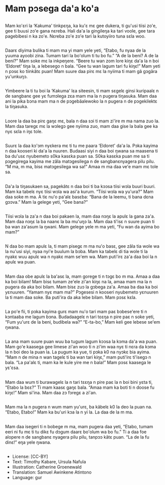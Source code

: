 # Mam pɔsega da'a ko'a

##
Mam ko'εri la ‘Kakuma' tinkpεŋa, ka
ku'ε mε gee dukera, ti gu'usi tiisi
zo'e, gee ti buusi zo'e gana nεreba.
Hali da'a la gingileŋa ka tari voole,
gee tara pagebibesi n ka zo'e.
Nεreba zo'e zo'e tari la kutoyiiro
tuna sεla woo.

##
Daarε diyima bulika ti mam ma yi mam yele yeti,
“Etabo, fu nyaa de la yuuma ayoobi zina. Tumam tari
la bo'olum ti tu bo fu.”
“A de la beni? A de la beni?” Mam soke mε la
inkpeŋere.
“Beere tu wan zom lore kiŋε da'a la n boi ‘Eldoret'
tiŋa la, a lebesego n bala. “Gee tu wan lagum tari fu
kiŋε!”
Mam yeti n pɔsε ko tiinkӑtε puan! Mam suure daa
pirε mε la nyiima ti mam gã gɔgãra yu'unkuŋɔ.

##
Yimbeere la ti tu boi la ‘Kakuma' lεa
siteesin, ti mam sɛgelε ginsi
kuripaalε n de sangbanε gee yε
fumɔlega zεa mam ma la n pugera
tiŋasuka.
Mam daa ani la pika bɔna mam ma
n de pɔgebãalewoko la n pugera n
de pɔgekilektε la tiŋasuka.

##
Loore la daa ba pirε gaŋε mε, bala n
daa sɔi ti mam zi'ire m ma nama
zuo la.
Mam daa taregε mε la wɔlegɔ gee
nyiima zuo, mam daa gise la bala
gee ka nyε sεla n iŋε tole.

##
Suurε la daa kɔ'ɔm nyεkera mε ti tu me paara
‘Eldoret' da'a la.
Pɔka kayima n daa kooseri ki da'a la nuuren. Budaasi
siyi n daa boi ŋwana sa maasena ti ba du'usε
nyubemeto s0ka kasεka puan sa.
S0ka kasεka puan me sa ti pɔgegirega kayima me
zӑla matɔgesilega n de sangbanεnyagera pilu pilu.
“M ma, m ma, bisε matɔgesilega wa sa!” Amaa m
ma daa ve'e mam mε tole sa.

##
Da'a la tiŋasukaen sa, pagekãtε n daa boi ti ba kɔɔsa
tiisi wɔla buuri buuri.
Mam ka tabelε nyε tiisi wɔla wa asi'a kurum.
“Tiisi wɔla wa yu'ura?” Mam daa soke m ma. A tiε
nu'o pa'alε basεba: “Bana de la leemu, ti bana dεna
gɔɔva.”
Mam la gelege yeti, “Gee bana?”

##
Tiisi wɔla la za'a n daa boi pakaen
la, mam daa nɔŋε la apulε la gana
za'a. Mam daa nɔŋε la ba naanε la
ba mu'uŋɔ la. Mam daa ti'isε n
suure puan ti ba wan za'asum la
ŋwani.
Mam gelege yele m ma yeti, “Fu
wan da ayima bo mam?”

##
N daa bo mam apulε la, ti mam
pisegε m ma nu'o basε, gee zӑla tia
wole wa la nu'usi siyi, nyaa nyi'e
buulum la bɔba.
Mam ka tabelε di tia wole ti la nyakε
wuu apulε wa n nyakε mam se'em
wa.
Mam puti'irε za'a daa boi la n apulε
wa puan.

##
Mam daa obe apulε la ba'asε la, mam gorege ti n
tɔgε bo m ma. Amaa a daa ka boi bilam!
Mam bisε tumam ze'ele zi'an kiŋε na la, amaa mam
ma la n pugera da aka boi bilam.
Mam bisε zuɔ la gɔbega za'a. Amaa ba daa ka boi
yεnuuren. “Yamam nyε mam ma?” Pɔgesesi n kooseri
nyubemeto yεnuuren la ti mam daa soke. Ba puti'ira
da aka lebe bilam. Mam pɔsε kεla.

##
La po'e fii, ti pɔka kayima gurε mam
nu'o tari mam paε bɔbese'ere ti n
kɔntaaba me lagum bɔna.
Budadaagelε n tari tεεŋa n pire paε
n soke yeti, “Fum yu'urε de la beni,
budibela wa?”
“E-ta-bo,” Mam keli gee lebese
se'em ŋwana.

##
La ana mam suure puan wuu ba
tugum lagum kɔɔsa la kɔma da'a
wa puan. Mam go'e kaasega gee
limese zi'an woo ti n zi'im waa nyε
ti nεra da kɔma la n boi deo la puan
la.
La pugum ka yue, ti pɔka k0 na
nyɔkε bia ayima.
“Mam n de mina n wan tagelε ti ba
wan tari kiŋε,” mam puti'irε ti'isegɔ
n bala. “La pa'alε ti, mam ka le kule
yire me n bala!”
Mam pɔsε kaasega le yε'εsa.

##
Mam daa wum ti burawagelε la n
tari tεεŋa n pire paε la n boi bini
yεta ti, “Etabo la bεε?” Ti mam
kaasε gaŋε bala.
“Amaa mam ka boti ti n doose fu
kiŋε!”
Mam si'ina. Mam daa zɔ fɔregε a
zi'an.

##
Mam ma la n pugera n wum mam
yu'urε, ba kãbelε k0 la deo la puan
na.
“Etabo, Etabo!” Mam ka bu'uri kɔa
la n yi la.
La daa de la m ma.

##
Mam daa isegeri ti n bobege m ma,
mam pugera daa yeti, “Etabo,
tumam eeri ni fu mε ti tu dikε fu
dɔgum daarε bo'olum wa bo fu.”
Ti a daa foe alopere n de sangbanε
nyagera pilu pilu, tanpɔɔ kãtε puan.
“La de la fu dinε!” eŋa yele ŋwana.

##
* License: [CC-BY]
* Text: Timothy Kabare, Ursula Nafula
* Illustration: Catherine Groenewald
* Translation: Samuel Awinkene Atintono
* Language: gur
